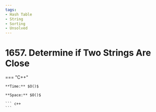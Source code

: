 ```yaml
---
tags:
- Hash Table
- String
- Sorting
- Unsolved
---
```



# 1657. Determine if Two Strings Are Close

=== "C++"

    **Time:** $O()$

    **Space:** $O()$

    ``` c++
    ```